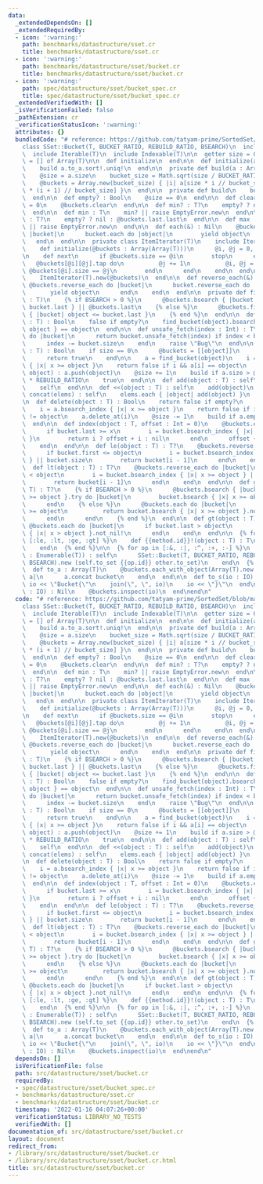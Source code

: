 ```yaml
---
data:
  _extendedDependsOn: []
  _extendedRequiredBy:
  - icon: ':warning:'
    path: benchmarks/datastructure/sset.cr
    title: benchmarks/datastructure/sset.cr
  - icon: ':warning:'
    path: benchmarks/datastructure/sset/bucket.cr
    title: benchmarks/datastructure/sset/bucket.cr
  - icon: ':warning:'
    path: spec/datastructure/sset/bucket_spec.cr
    title: spec/datastructure/sset/bucket_spec.cr
  _extendedVerifiedWith: []
  _isVerificationFailed: false
  _pathExtension: cr
  _verificationStatusIcon: ':warning:'
  attributes: {}
  bundledCode: "# reference: https://github.com/tatyam-prime/SortedSet/blob/main/SortedSet.py\n\
    class SSet::Bucket(T, BUCKET_RATIO, REBUILD_RATIO, BSEARCH)\n  include Enumerable(T)\n\
    \  include Iterable(T)\n  include Indexable(T)\n\n  getter size = 0\n  @buckets\
    \ = [] of Array(T)\n\n  def initialize\n  end\n\n  def initialize(a : Enumerable(T))\n\
    \    build a.to_a.sort!.uniq!\n  end\n\n  private def build(a : Array(T)) : Nil\n\
    \    @size = a.size\n    bucket_size = Math.sqrt(size / BUCKET_RATIO).ceil.to_i\n\
    \    @buckets = Array.new(bucket_size) { |i| a[size * i // bucket_size...size\
    \ * (i + 1) // bucket_size] }\n  end\n\n  private def build\n    build to_a\n\
    \  end\n\n  def empty? : Bool\n    @size == 0\n  end\n\n  def clear\n    @size\
    \ = 0\n    @buckets.clear\n  end\n\n  def min? : T?\n    empty? ? nil : @buckets.first.first\n\
    \  end\n\n  def min : T\n    min? || raise EmptyError.new\n  end\n\n  def max?\
    \ : T?\n    empty? ? nil : @buckets.last.last\n  end\n\n  def max : T\n    max?\
    \ || raise EmptyError.new\n  end\n\n  def each(&) : Nil\n    @buckets.each do\
    \ |bucket|\n      bucket.each do |object|\n        yield object\n      end\n \
    \   end\n  end\n\n  private class ItemIterator(T)\n    include Iterator(T)\n\n\
    \    def initialize(@buckets : Array(Array(T)))\n      @i, @j = 0, 0\n    end\n\
    \n    def next\n      if @buckets.size == @i\n        stop\n      else\n     \
    \   @buckets[@i][@j].tap do\n          @j += 1\n          @i, @j = @i + 1, 0 if\
    \ @buckets[@i].size == @j\n        end\n      end\n    end\n  end\n\n  def each\n\
    \    ItemIterator(T).new(@buckets)\n  end\n\n  def reverse_each(&) : Nil\n   \
    \ @buckets.reverse_each do |bucket|\n      bucket.reverse_each do |object|\n \
    \       yield object\n      end\n    end\n  end\n\n  private def find_bucket(object\
    \ : T)\n    {% if BSEARCH > 0 %}\n      @buckets.bsearch { |bucket| object <=\
    \ bucket.last } || @buckets.last\n    {% else %}\n      @buckets.find(@buckets.last)\
    \ { |bucket| object <= bucket.last }\n    {% end %}\n  end\n\n  def includes?(object\
    \ : T) : Bool\n    false if empty?\n    find_bucket(object).bsearch { |x| x >=\
    \ object } == object\n  end\n\n  def unsafe_fetch(index : Int) : T\n    @buckets.each\
    \ do |bucket|\n      return bucket.unsafe_fetch(index) if index < bucket.size\n\
    \      index -= bucket.size\n    end\n    raise \"Bug\"\n  end\n\n  def add?(object\
    \ : T) : Bool\n    if size == 0\n      @buckets = [[object]]\n      @size = 1\n\
    \      return true\n    end\n\n    a = find_bucket(object)\n    i = a.bsearch_index\
    \ { |x| x >= object }\n    return false if i && a[i] == object\n    i ? a.insert(i,\
    \ object) : a.push(object)\n    @size += 1\n    build if a.size > @buckets.size\
    \ * REBUILD_RATIO\n    true\n  end\n\n  def add(object : T) : self\n    add?(object)\n\
    \    self\n  end\n\n  def <<(object : T) : self\n    add(object)\n  end\n\n  def\
    \ concat(elems) : self\n    elems.each { |object| add(object) }\n    self\n  end\n\
    \n  def delete(object : T) : Bool\n    return false if empty?\n    a = find_bucket(object)\n\
    \    i = a.bsearch_index { |x| x >= object }\n    return false if i.nil? || a[i]\
    \ != object\n    a.delete_at(i)\n    @size -= 1\n    build if a.empty?\n    true\n\
    \  end\n\n  def index(object : T, offset : Int = 0)\n    @buckets.each do |bucket|\n\
    \      if bucket.last >= x\n        i = bucket.bsearch_index { |x| x >= object\
    \ }\n        return i ? offset + i : nil\n      end\n      offset += bucket.size\n\
    \    end\n  end\n\n  def le(object : T) : T?\n    @buckets.reverse_each do |bucket|\n\
    \      if bucket.first <= object\n        i = bucket.bsearch_index { |x| x > object\
    \ } || bucket.size\n        return bucket[i - 1]\n      end\n    end\n  end\n\n\
    \  def lt(object : T) : T?\n    @buckets.reverse_each do |bucket|\n      if bucket.first\
    \ < object\n        i = bucket.bsearch_index { |x| x >= object } || bucket.size\n\
    \        return bucket[i - 1]\n      end\n    end\n  end\n\n  def ge(object :\
    \ T) : T?\n    {% if BSEARCH > 0 %}\n      @buckets.bsearch { |bucket| bucket.last\
    \ >= object }.try do |bucket|\n        bucket.bsearch { |x| x >= object }.not_nil!\n\
    \      end\n    {% else %}\n      @buckets.each do |bucket|\n        if bucket.last\
    \ >= object\n          return bucket.bsearch { |x| x >= object }.not_nil!\n  \
    \      end\n      end\n    {% end %}\n  end\n\n  def gt(object : T) : T?\n   \
    \ @buckets.each do |bucket|\n      if bucket.last > object\n        return bucket.bsearch\
    \ { |x| x > object }.not_nil!\n      end\n    end\n  end\n\n  {% for method in\
    \ [:le, :lt, :ge, :gt] %}\n    def {{method.id}}!(object : T) : T\n      {{method.id}}(object).not_nil!\n\
    \    end\n  {% end %}\n\n  {% for op in [:&, :|, :^, :+, :-] %}\n    def {{op.id}}(other\
    \ : Enumerable(T)) : self\n      SSet::Bucket(T, BUCKET_RATIO, REBUILD_RATIO,\
    \ BSEARCH).new (self.to_set {{op.id}} other.to_set)\n    end\n  {% end %}\n\n\
    \  def to_a : Array(T)\n    @buckets.each_with_object(Array(T).new size) do |bucket,\
    \ a|\n      a.concat bucket\n    end\n  end\n\n  def to_s(io : IO) : Nil\n   \
    \ io << \"Bucket{\"\n    join(\", \", io)\n    io << \"}\"\n  end\n\n  def inspect(io\
    \ : IO) : Nil\n    @buckets.inspect(io)\n  end\nend\n"
  code: "# reference: https://github.com/tatyam-prime/SortedSet/blob/main/SortedSet.py\n\
    class SSet::Bucket(T, BUCKET_RATIO, REBUILD_RATIO, BSEARCH)\n  include Enumerable(T)\n\
    \  include Iterable(T)\n  include Indexable(T)\n\n  getter size = 0\n  @buckets\
    \ = [] of Array(T)\n\n  def initialize\n  end\n\n  def initialize(a : Enumerable(T))\n\
    \    build a.to_a.sort!.uniq!\n  end\n\n  private def build(a : Array(T)) : Nil\n\
    \    @size = a.size\n    bucket_size = Math.sqrt(size / BUCKET_RATIO).ceil.to_i\n\
    \    @buckets = Array.new(bucket_size) { |i| a[size * i // bucket_size...size\
    \ * (i + 1) // bucket_size] }\n  end\n\n  private def build\n    build to_a\n\
    \  end\n\n  def empty? : Bool\n    @size == 0\n  end\n\n  def clear\n    @size\
    \ = 0\n    @buckets.clear\n  end\n\n  def min? : T?\n    empty? ? nil : @buckets.first.first\n\
    \  end\n\n  def min : T\n    min? || raise EmptyError.new\n  end\n\n  def max?\
    \ : T?\n    empty? ? nil : @buckets.last.last\n  end\n\n  def max : T\n    max?\
    \ || raise EmptyError.new\n  end\n\n  def each(&) : Nil\n    @buckets.each do\
    \ |bucket|\n      bucket.each do |object|\n        yield object\n      end\n \
    \   end\n  end\n\n  private class ItemIterator(T)\n    include Iterator(T)\n\n\
    \    def initialize(@buckets : Array(Array(T)))\n      @i, @j = 0, 0\n    end\n\
    \n    def next\n      if @buckets.size == @i\n        stop\n      else\n     \
    \   @buckets[@i][@j].tap do\n          @j += 1\n          @i, @j = @i + 1, 0 if\
    \ @buckets[@i].size == @j\n        end\n      end\n    end\n  end\n\n  def each\n\
    \    ItemIterator(T).new(@buckets)\n  end\n\n  def reverse_each(&) : Nil\n   \
    \ @buckets.reverse_each do |bucket|\n      bucket.reverse_each do |object|\n \
    \       yield object\n      end\n    end\n  end\n\n  private def find_bucket(object\
    \ : T)\n    {% if BSEARCH > 0 %}\n      @buckets.bsearch { |bucket| object <=\
    \ bucket.last } || @buckets.last\n    {% else %}\n      @buckets.find(@buckets.last)\
    \ { |bucket| object <= bucket.last }\n    {% end %}\n  end\n\n  def includes?(object\
    \ : T) : Bool\n    false if empty?\n    find_bucket(object).bsearch { |x| x >=\
    \ object } == object\n  end\n\n  def unsafe_fetch(index : Int) : T\n    @buckets.each\
    \ do |bucket|\n      return bucket.unsafe_fetch(index) if index < bucket.size\n\
    \      index -= bucket.size\n    end\n    raise \"Bug\"\n  end\n\n  def add?(object\
    \ : T) : Bool\n    if size == 0\n      @buckets = [[object]]\n      @size = 1\n\
    \      return true\n    end\n\n    a = find_bucket(object)\n    i = a.bsearch_index\
    \ { |x| x >= object }\n    return false if i && a[i] == object\n    i ? a.insert(i,\
    \ object) : a.push(object)\n    @size += 1\n    build if a.size > @buckets.size\
    \ * REBUILD_RATIO\n    true\n  end\n\n  def add(object : T) : self\n    add?(object)\n\
    \    self\n  end\n\n  def <<(object : T) : self\n    add(object)\n  end\n\n  def\
    \ concat(elems) : self\n    elems.each { |object| add(object) }\n    self\n  end\n\
    \n  def delete(object : T) : Bool\n    return false if empty?\n    a = find_bucket(object)\n\
    \    i = a.bsearch_index { |x| x >= object }\n    return false if i.nil? || a[i]\
    \ != object\n    a.delete_at(i)\n    @size -= 1\n    build if a.empty?\n    true\n\
    \  end\n\n  def index(object : T, offset : Int = 0)\n    @buckets.each do |bucket|\n\
    \      if bucket.last >= x\n        i = bucket.bsearch_index { |x| x >= object\
    \ }\n        return i ? offset + i : nil\n      end\n      offset += bucket.size\n\
    \    end\n  end\n\n  def le(object : T) : T?\n    @buckets.reverse_each do |bucket|\n\
    \      if bucket.first <= object\n        i = bucket.bsearch_index { |x| x > object\
    \ } || bucket.size\n        return bucket[i - 1]\n      end\n    end\n  end\n\n\
    \  def lt(object : T) : T?\n    @buckets.reverse_each do |bucket|\n      if bucket.first\
    \ < object\n        i = bucket.bsearch_index { |x| x >= object } || bucket.size\n\
    \        return bucket[i - 1]\n      end\n    end\n  end\n\n  def ge(object :\
    \ T) : T?\n    {% if BSEARCH > 0 %}\n      @buckets.bsearch { |bucket| bucket.last\
    \ >= object }.try do |bucket|\n        bucket.bsearch { |x| x >= object }.not_nil!\n\
    \      end\n    {% else %}\n      @buckets.each do |bucket|\n        if bucket.last\
    \ >= object\n          return bucket.bsearch { |x| x >= object }.not_nil!\n  \
    \      end\n      end\n    {% end %}\n  end\n\n  def gt(object : T) : T?\n   \
    \ @buckets.each do |bucket|\n      if bucket.last > object\n        return bucket.bsearch\
    \ { |x| x > object }.not_nil!\n      end\n    end\n  end\n\n  {% for method in\
    \ [:le, :lt, :ge, :gt] %}\n    def {{method.id}}!(object : T) : T\n      {{method.id}}(object).not_nil!\n\
    \    end\n  {% end %}\n\n  {% for op in [:&, :|, :^, :+, :-] %}\n    def {{op.id}}(other\
    \ : Enumerable(T)) : self\n      SSet::Bucket(T, BUCKET_RATIO, REBUILD_RATIO,\
    \ BSEARCH).new (self.to_set {{op.id}} other.to_set)\n    end\n  {% end %}\n\n\
    \  def to_a : Array(T)\n    @buckets.each_with_object(Array(T).new size) do |bucket,\
    \ a|\n      a.concat bucket\n    end\n  end\n\n  def to_s(io : IO) : Nil\n   \
    \ io << \"Bucket{\"\n    join(\", \", io)\n    io << \"}\"\n  end\n\n  def inspect(io\
    \ : IO) : Nil\n    @buckets.inspect(io)\n  end\nend\n"
  dependsOn: []
  isVerificationFile: false
  path: src/datastructure/sset/bucket.cr
  requiredBy:
  - spec/datastructure/sset/bucket_spec.cr
  - benchmarks/datastructure/sset.cr
  - benchmarks/datastructure/sset/bucket.cr
  timestamp: '2022-01-16 04:07:26+00:00'
  verificationStatus: LIBRARY_NO_TESTS
  verifiedWith: []
documentation_of: src/datastructure/sset/bucket.cr
layout: document
redirect_from:
- /library/src/datastructure/sset/bucket.cr
- /library/src/datastructure/sset/bucket.cr.html
title: src/datastructure/sset/bucket.cr
---
```

